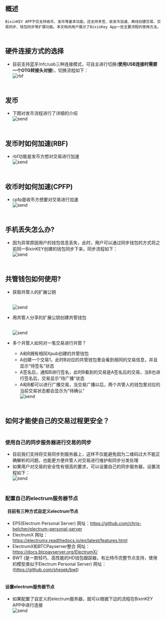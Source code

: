 ## **概述**
    BixinKEY APP不仅支持收币、发币等基本功能，还支持多签、收发币加速、离线创建交易、交易同步、钱包同步等扩展功能。本文档向用户展示了BixinKey App一些主要流程的使用方法。

## <br/>**硬件连接方式的选择**</br>
- 目前支持蓝牙/nfc/usb三种连接模式，可自主进行切换(**使用USB连接时需要一个OTG转接头对接**)，切换流程如下：
    <br/>![rbf](./pictures/hw-link-type.png)</br>
  
## <br/>**发币**</br>
- 下图对发币流程进行了详细的介绍
    <br/>![send](./pictures/send.png)</br>


## <br/>**发币时如何加速(RBF)**</br>
- rbf功能是发币方想对交易进行加速
    <br/>![send](./pictures/rbf.png)</br>

## <br/>**收币时如何加速(CPFP)**</br>
- cpfp是收币方想要对交易进行加速
    <br/>![send](./pictures/cpfp.png)</br>

## <br/>**手机丢失怎么办?**</br>
- 因为异常原因用户的钱包信息丢失，此时，用户可以通过同步钱包的方式将之前同一BixinKEY创建的钱包同步下来，同步流程如下：
    <br/>![send](./pictures/sync-wallet.png)</br>
## <br/>**共管钱包如何使用?**</br>
- 获取共管人的扩展公钥
  
    <br/>![send](./pictures/export-xpub.png)</br>
- 用共管人分享的扩展公钥创建共管钱包
  
    <br/>![send](./pictures/create-multi-wallet.png)</br>
- 多个共管人如何对一笔交易进行共管？
    - A和B拥有相同Xpub创建的共管钱包
    - A创建一个交易1，此时B对应的共管钱包里会看到相同的交易信息，并且显示“待签名”状态
    - A签名后，通知B进行签名，此时B看到的交易是A签名后的交易，当B也进行签名后，交易显示“待广播”状态
    - A和B都可以进行广播交易，当交易广播以后，两个共管人的钱包里对应的当前交易状态都会显示为“待确认”
    <br/>![send](./pictures/sync-tx.png)</br>

## <br/>如何才能使自己的交易过程更安全？</br>
### <br/>**使用自己的同步服务器进行交易的同步**</br>
- 目前我们支持将交易同步到服务器上，这样不仅能避免因为二维码过大不能正确解析的问题，也能更方便共管人对交易进行维护和同步分发处理
- 如果用户对交易的安全性有很高的要求，可以设置自己的同步服务器，设置流程如下：
    <br/>![send](./pictures/set-sync-server.png)</br>

### <br/>**配置自己的electrum服务器节点**</br>
####   &nbsp;&nbsp;目前有三种方式自定义electrum节点
- EPS(Electrum Personal Server) 
    网址：https://github.com/chris-belcher/electrum-personal-server
- ElectrumX 
    网址：https://electrumx.readthedocs.io/en/latest/features.html 
- ElectrumX和BTCPayserver整合 
    网址：https://docs.btcpayserver.org/ElectrumX/ 
- BWT (是一款轻巧、高性能的HD钱包跟踪器，有比特币完整节点支持，使用的模型类似于Electrum Personal Server)
    网址：(https://github.com/shesek/bwt) 
  
    
    
####  &nbsp;&nbsp;<br/>设置electrum服务器节点</br>
- 如果配置了自定义的electrum服务器，就可以根据下边的流程在BixinKEY APP中进行连接
    <br/>![send](./pictures/set-electrum-server.png)</br>
